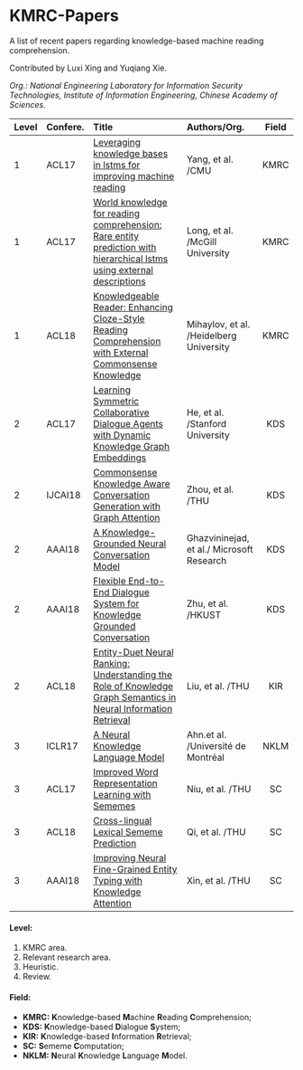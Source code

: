 # KMRC-Papers

A list of recent papers regarding knowledge-based machine reading comprehension.

Contributed by Luxi Xing and Yuqiang Xie. 

*Org.: National Engineering Laboratory for Information Security Technologies, Institute of Information Engineering, Chinese Academy of Sciences.*


| Level | Confere.   | Title | Authors/Org. | Field | 
| :---- | :--------- | :--- | :----------- | :---: |
| 1     | ACL17   | [Leveraging knowledge bases in lstms for improving machine reading](https://doi.org/10.18653/v1/P17-1132)   | Yang, et al. /CMU                         | KMRC  |
| 1     | ACL17   | [World knowledge for reading comprehension: Rare entity prediction with hierarchical lstms using external descriptions](http://www.aclweb.org/anthology/D17-1086)  | Long, et al. /McGill University           | KMRC  | 
| 1     | ACL18   | [Knowledgeable Reader: Enhancing Cloze-Style Reading Comprehension with External Commonsense Knowledge](http://aclweb.org/anthology/P18-1076)  | Mihaylov, et al. /Heidelberg University   | KMRC  |
| 2     | ACL17   | [Learning Symmetric Collaborative Dialogue Agents with Dynamic Knowledge Graph Embeddings](http://aclweb.org/anthology/P17-1162) | He, et al. /Stanford University           | KDS   | 
| 2     | IJCAI18 | [Commonsense Knowledge Aware Conversation Generation with Graph Attention](https://www.ijcai.org/proceedings/2018/0643.pdf) | Zhou, et al. /THU                         | KDS   | 
| 2     | AAAI18  | [A Knowledge-Grounded Neural Conversation Model](https://www.microsoft.com/en-us/research/wp-content/uploads/2017/02/A_Knowledge_Grounded_Neural_Conversation_Model.pdf)               | Ghazvininejad, et al./ Microsoft Research | KDS   |
| 2     | AAAI18   | [Flexible End-to-End Dialogue System for Knowledge Grounded Conversation](https://arxiv.org/pdf/1709.04264.pdf) | Zhu, et al. /HKUST                       | KDS   | 
| 2     | ACL18   | [Entity-Duet Neural Ranking: Understanding the Role of Knowledge Graph Semantics in Neural Information Retrieval](http://aclweb.org/anthology/P18-1223) | Liu, et al. /THU                          | KIR   | 
| 3     | ICLR17  | [A Neural Knowledge Language Model](https://arxiv.org/pdf/1608.00318v1.pdf)                            | Ahn.et al. /Université de Montréal                         | NKLM  |
| 3     | ACL17   | [Improved Word Representation Learning with Sememes](http://aclweb.org/anthology/P17-1187)           | Niu, et al. /THU                          | SC   |
| 3     | ACL18   | [Cross-lingual Lexical Sememe Prediction](http://aclweb.org/anthology/D18-1033)                      | Qi, et al. /THU                           | SC   |
| 3     | AAAI18  | [Improving Neural Fine-Grained Entity Typing with Knowledge Attention](https://aaai.org/ocs/index.php/AAAI/AAAI18/paper/view/16321/16167) | Xin, et al. /THU                          | SC   | 

#### Level:
1. KMRC area.
2. Relevant research area.
3. Heuristic.
4. Review.

#### Field:
- **KMRC:** **K**nowledge-based **M**achine **R**eading **C**omprehension;
- **KDS:** **K**nowledge-based **D**ialogue **S**ystem;
- **KIR:** **K**nowledge-based **I**nformation **R**etrieval;
- **SC:** **S**ememe **C**omputation;
- **NKLM:** **N**eural **K**nowledge **L**anguage **M**odel.

